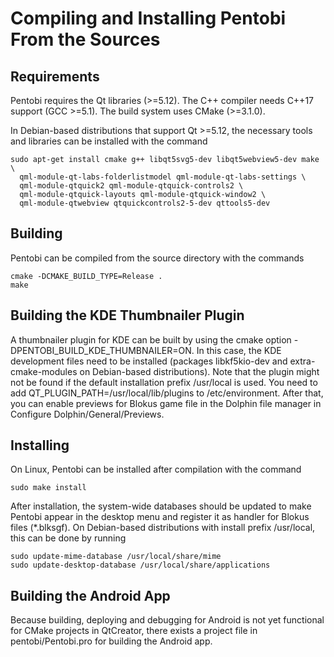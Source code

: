 Compiling and Installing Pentobi From the Sources
=================================================

Requirements
------------

Pentobi requires the Qt libraries (>=5.12). The C++ compiler needs
C++17 support (GCC >=5.1). The build system uses CMake (>=3.1.0).

In Debian-based distributions that support Qt >=5.12, the necessary
tools and libraries can be installed with the command
```
sudo apt-get install cmake g++ libqt5svg5-dev libqt5webview5-dev make \
  qml-module-qt-labs-folderlistmodel qml-module-qt-labs-settings \  
  qml-module-qtquick2 qml-module-qtquick-controls2 \  
  qml-module-qtquick-layouts qml-module-qtquick-window2 \  
  qml-module-qtwebview qtquickcontrols2-5-dev qttools5-dev
```

Building
--------

Pentobi can be compiled from the source directory with the commands
```
cmake -DCMAKE_BUILD_TYPE=Release .
make
```

Building the KDE Thumbnailer Plugin
-----------------------------------

A thumbnailer plugin for KDE can be built by using the cmake option
-DPENTOBI_BUILD_KDE_THUMBNAILER=ON. In this case, the KDE development
files need to be installed (packages libkf5kio-dev and
extra-cmake-modules on Debian-based distributions). Note that the
plugin might not be found if the default installation prefix /usr/local
is used. You need to add QT_PLUGIN_PATH=/usr/local/lib/plugins to
/etc/environment. After that, you can enable previews for Blokus game
file in the Dolphin file manager in Configure Dolphin/General/Previews.

Installing
----------

On Linux, Pentobi can be installed after compilation with the command
```
sudo make install
```
After installation, the system-wide databases should be updated to
make Pentobi appear in the desktop menu and register it as handler for
Blokus files (*.blksgf). On Debian-based distributions with install
prefix /usr/local, this can be done by running
```
sudo update-mime-database /usr/local/share/mime
sudo update-desktop-database /usr/local/share/applications
```

Building the Android App
------------------------

Because building, deploying and debugging for Android is not yet
functional for CMake projects in QtCreator, there exists a project file
in pentobi/Pentobi.pro for building the Android app.
